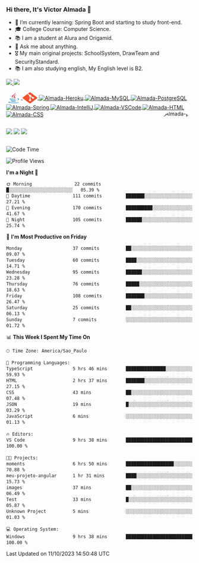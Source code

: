 ### Hi there, It's Victor Almada 👋


- 🌱 I’m currently learning: Spring Boot and starting to study front-end.
- 🎓 College Course: Computer Science.
- 📚  I am a student at Alura and Origamid.
- 💬 Ask me about anything.
- 🎖 My main original projects: SchoolSystem, DrawTeam and SecurityStandard.
- 📚 I am also studying english, My English level is B2.
 
<div>
<a href="https://github.com/Almadavic">
<img height="180em" src="https://github-readme-stats.vercel.app/api?username=Almadavic&showw_icons=true&theme=dark&include_all_commits=true&count_private=true">
<img height="180em" src="https://github-readme-stats.vercel.app/api/top-langs/?username=Almadavic&layout=compact&langs_count=16&theme=dracula">
</div>

<div style="display: inline_block"><br>
  <img align="center" alt="Almada-Java" height="30" width="40" src="https://raw.githubusercontent.com/devicons/devicon/master/icons/java/java-original.svg">
  <img align="center" alt="Almada-Git" height="30" width="40" src="https://raw.githubusercontent.com/devicons/devicon/master/icons/git/git-original.svg">
  <img align="center" alt="Almada-Heroku" height="30" width="40" src="https://cdn.jsdelivr.net/gh/devicons/devicon/icons/heroku/heroku-plain-wordmark.svg" />             
  <img align="center" alt="Almada-MySQL" height="30" width="40" src="https://cdn.jsdelivr.net/gh/devicons/devicon/icons/mysql/mysql-original-wordmark.svg" />
  <img align="center" alt="Almada-PostgreSQL" height="30" width="40" src="https://cdn.jsdelivr.net/gh/devicons/devicon/icons/postgresql/postgresql-plain-wordmark.svg" />
  <img align="center" alt="Almada-Spring" height="30" width="40" src="https://cdn.jsdelivr.net/gh/devicons/devicon/icons/spring/spring-original-wordmark.svg" />
   <img align="center" alt="Almada-IntelliJ" height="30" width="40" src="https://cdn.jsdelivr.net/gh/devicons/devicon/icons/intellij/intellij-original.svg" />
   <img align="center" alt="Almada-VSCode" height="30" width="40" src="https://cdn.jsdelivr.net/gh/devicons/devicon/icons/vscode/vscode-original.svg" />
   <img align="center" alt="Almada-HTML" height="30" width="40" src="https://cdn.jsdelivr.net/gh/devicons/devicon/icons/html5/html5-original.svg" />
   <img align="center" alt="Almada-CSS" height="30" width="40" src="https://cdn.jsdelivr.net/gh/devicons/devicon/icons/css3/css3-original.svg" />
  <img align="right" alt="Almada-pic" height="150" style="border-radius:50px;" src="https://user-images.githubusercontent.com/85299065/185514627-94fcf387-edc6-4c24-88f1-b4873ccd49e9.png">
</div>
  
  ##
 
<div> 
  <a href="https://www.youtube.com/channel/UCUrcUNA90M_ZqLEcQxd3UNA" target="_blank"><img src="https://img.shields.io/badge/YouTube-FF0000?style=for-the-badge&logo=youtube&logoColor=white" target="_blank"></a>
 <a href = "mailto:almadavic@live.com"><img src="https://img.shields.io/badge/-Gmail-%23333?style=for-the-badge&logo=gmail&logoColor=white" target="_blank"></a>
  <a href="https://www.linkedin.com/in/victoralmada/" target="_blank"><img src="https://img.shields.io/badge/-LinkedIn-%230077B5?style=for-the-badge&logo=linkedin&logoColor=white" target="_blank"></a> 
</div>

##

<!--START_SECTION:waka-->
![Code Time](http://img.shields.io/badge/Code%20Time-323%20hrs%2033%20mins-blue)

![Profile Views](http://img.shields.io/badge/Profile%20Views-2-blue)

**I'm a Night 🦉** 

```text
🌞 Morning                22 commits          █░░░░░░░░░░░░░░░░░░░░░░░░   05.39 % 
🌆 Daytime                111 commits         ███████░░░░░░░░░░░░░░░░░░   27.21 % 
🌃 Evening                170 commits         ██████████░░░░░░░░░░░░░░░   41.67 % 
🌙 Night                  105 commits         ██████░░░░░░░░░░░░░░░░░░░   25.74 % 
```
📅 **I'm Most Productive on Friday** 

```text
Monday                   37 commits          ██░░░░░░░░░░░░░░░░░░░░░░░   09.07 % 
Tuesday                  60 commits          ████░░░░░░░░░░░░░░░░░░░░░   14.71 % 
Wednesday                95 commits          ██████░░░░░░░░░░░░░░░░░░░   23.28 % 
Thursday                 76 commits          █████░░░░░░░░░░░░░░░░░░░░   18.63 % 
Friday                   108 commits         ███████░░░░░░░░░░░░░░░░░░   26.47 % 
Saturday                 25 commits          ██░░░░░░░░░░░░░░░░░░░░░░░   06.13 % 
Sunday                   7 commits           ░░░░░░░░░░░░░░░░░░░░░░░░░   01.72 % 
```


📊 **This Week I Spent My Time On** 

```text
🕑︎ Time Zone: America/Sao_Paulo

💬 Programming Languages: 
TypeScript               5 hrs 46 mins       ███████████████░░░░░░░░░░   59.93 % 
HTML                     2 hrs 37 mins       ███████░░░░░░░░░░░░░░░░░░   27.15 % 
CSS                      43 mins             ██░░░░░░░░░░░░░░░░░░░░░░░   07.48 % 
JSON                     19 mins             █░░░░░░░░░░░░░░░░░░░░░░░░   03.29 % 
JavaScript               6 mins              ░░░░░░░░░░░░░░░░░░░░░░░░░   01.13 % 

🔥 Editors: 
VS Code                  9 hrs 38 mins       █████████████████████████   100.00 % 

🐱‍💻 Projects: 
moments                  6 hrs 50 mins       ██████████████████░░░░░░░   70.88 % 
meu-projeto-angular      1 hr 31 mins        ████░░░░░░░░░░░░░░░░░░░░░   15.73 % 
images                   37 mins             ██░░░░░░░░░░░░░░░░░░░░░░░   06.49 % 
Test                     33 mins             █░░░░░░░░░░░░░░░░░░░░░░░░   05.87 % 
Unknown Project          5 mins              ░░░░░░░░░░░░░░░░░░░░░░░░░   01.03 % 

💻 Operating System: 
Windows                  9 hrs 38 mins       █████████████████████████   100.00 % 
```


 Last Updated on 11/10/2023 14:50:48 UTC
<!--END_SECTION:waka-->
